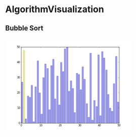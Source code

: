 # AlgorithmVisualization

## Bubble Sort

![bubble_sort_50samples_fps20_dpi50](https://raw.githubusercontent.com/heray1990/AlgorithmVisualization/master/images/bubble_sort_50samples_fps20_dpi50.gif)
